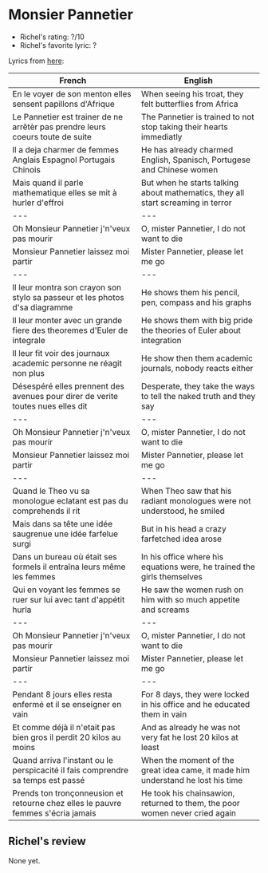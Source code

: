# Monsier Pannetier

 * Richel's rating: ?/10
 * Richel's favorite lyric: ?

Lyrics from [here](https://github.com/richelbilderbeek/music/blob/master/MonsierPannetier.md):

French|English
---|---
En le voyer de son menton elles sensent papillons d'Afrique | When seeing his troat, they felt butterflies from Africa
Le Pannetier est trainer de ne arrêtèr pas prendre leurs coeurs toute de suite | The Pannetier is trained to not stop taking their hearts immediatly 
Il a deja charmer de femmes Anglais Espagnol Portugais Chinois | He has already charmed English, Spanisch, Portugese and Chinese women 
Mais quand il parle mathematique elles se mit à hurler d'effroi | But when he starts talking about mathematics, they all start screaming in terror
---|---
Oh Monsieur Pannetier j'n'veux pas mourir | O, mister Pannetier, I do not want to die
Monsieur Pannetier laissez moi partir | Mister Pannetier, please let me go
---|---
Il leur montra son crayon son stylo sa passeur et les photos d'sa diagramme | He shows them his pencil, pen, compass and his graphs 
Il leur monter avec un grande fiere des theoremes d'Euler de integrale | He shows them with big pride the theories of Euler about integration
Il leur fit voir des journaux academic personne ne réagit non plus | He show then them academic journals, nobody reacts either  
Désespéré elles prennent des avenues pour direr de verite toutes nues elles dit | Desperate, they take the ways to tell the naked truth and they say
---|---
Oh Monsieur Pannetier j'n'veux pas mourir | O, mister Pannetier, I do not want to die
Monsieur Pannetier laissez moi partir | Mister Pannetier, please let me go
---|---
Quand le Theo vu sa monologue eclatant est pas du comprehends il rit | When Theo saw that his radiant monologues were not understood, he smiled
Mais dans sa tête une idée saugrenue une idée farfelue surgi | But in his head a crazy farfetched idea arose
Dans un bureau où était ses formels il entraîna leurs même les femmes | In his office where his equations were, he trained the girls themselves
Qui en voyant les femmes se ruer sur lui avec tant d'appétit hurla | He saw the women rush on him with so much appetite and screams
---|---
Oh Monsieur Pannetier j'n'veux pas mourir | O, mister Pannetier, I do not want to die
Monsieur Pannetier laissez moi partir | Mister Pannetier, please let me go
---|---
Pendant 8 jours elles resta enfermé et il se enseigner en vain | For 8 days, they were locked in his office and he educated them in vain 
Et comme déjà il n'etait pas bien gros il perdit 20 kilos au moins | And as already he was not very fat he lost 20 kilos at least
Quand arriva l'instant ou le perspicacité il fais comprendre sa temps est passé | When the moment of the great idea came, it made him understand he lost his time 
Prends ton tronçonneusion et retourne chez elles le pauvre femmes s'écria jamais | He took his chainsawion, returned to them, the poor women never cried again 


## Richel's review

None yet.
